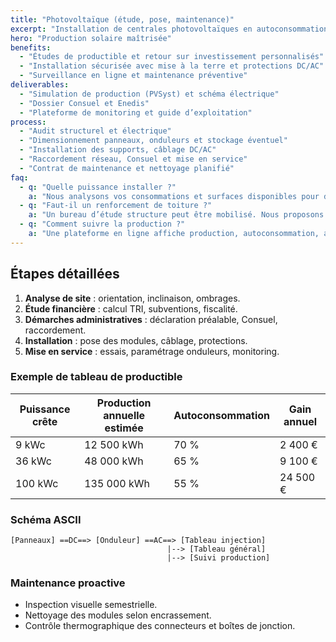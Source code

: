 ```yaml
---
title: "Photovoltaïque (étude, pose, maintenance)"
excerpt: "Installation de centrales photovoltaïques en autoconsommation ou revente, avec étude de production, pose et suivi de performance."
hero: "Production solaire maîtrisée"
benefits:
  - "Études de productible et retour sur investissement personnalisés"
  - "Installation sécurisée avec mise à la terre et protections DC/AC"
  - "Surveillance en ligne et maintenance préventive"
deliverables:
  - "Simulation de production (PVSyst) et schéma électrique"
  - "Dossier Consuel et Enedis"
  - "Plateforme de monitoring et guide d’exploitation"
process:
  - "Audit structurel et électrique"
  - "Dimensionnement panneaux, onduleurs et stockage éventuel"
  - "Installation des supports, câblage DC/AC"
  - "Raccordement réseau, Consuel et mise en service"
  - "Contrat de maintenance et nettoyage planifié"
faq:
  - q: "Quelle puissance installer ?"
    a: "Nous analysons vos consommations et surfaces disponibles pour définir la puissance optimale et le taux d’autoconsommation."
  - q: "Faut-il un renforcement de toiture ?"
    a: "Un bureau d’étude structure peut être mobilisé. Nous proposons des solutions lestées ou sur bac acier selon la configuration."
  - q: "Comment suivre la production ?"
    a: "Une plateforme en ligne affiche production, autoconsommation, alertes en cas de baisse de rendement et rapports PDF."
---
```


## Étapes détaillées

1. **Analyse de site** : orientation, inclinaison, ombrages.
2. **Étude financière** : calcul TRI, subventions, fiscalité.
3. **Démarches administratives** : déclaration préalable, Consuel, raccordement.
4. **Installation** : pose des modules, câblage, protections.
5. **Mise en service** : essais, paramétrage onduleurs, monitoring.

### Exemple de tableau de productible

| Puissance crête | Production annuelle estimée | Autoconsommation | Gain annuel |
|-----------------|-----------------------------|------------------|-------------|
| 9 kWc | 12 500 kWh | 70 % | 2 400 € |
| 36 kWc | 48 000 kWh | 65 % | 9 100 € |
| 100 kWc | 135 000 kWh | 55 % | 24 500 € |

### Schéma ASCII

```
[Panneaux] ==DC==> [Onduleur] ==AC==> [Tableau injection]
                                   |--> [Tableau général]
                                   |--> [Suivi production]
```

### Maintenance proactive

- Inspection visuelle semestrielle.
- Nettoyage des modules selon encrassement.
- Contrôle thermographique des connecteurs et boîtes de jonction.
